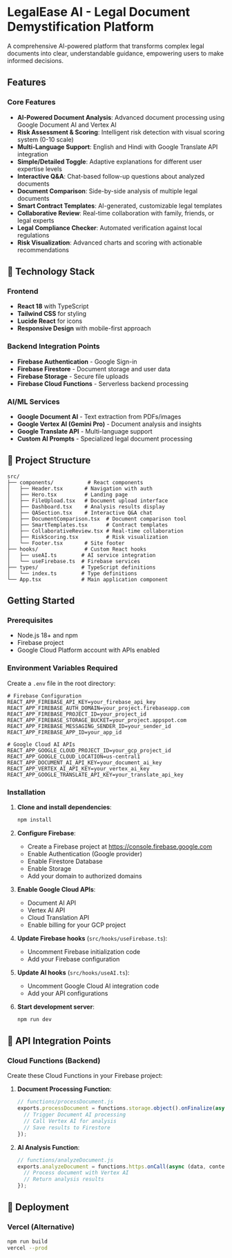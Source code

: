 # LegalEase AI - Legal Document Demystification Platform

A comprehensive AI-powered platform that transforms complex legal documents into clear, understandable guidance, empowering users to make informed decisions.

## Features

### Core Features
- **AI-Powered Document Analysis**: Advanced document processing using Google Document AI and Vertex AI
- **Risk Assessment & Scoring**: Intelligent risk detection with visual scoring system (0-10 scale)
- **Multi-Language Support**: English and Hindi with Google Translate API integration
- **Simple/Detailed Toggle**: Adaptive explanations for different user expertise levels
- **Interactive Q&A**: Chat-based follow-up questions about analyzed documents
- **Document Comparison**: Side-by-side analysis of multiple legal documents
- **Smart Contract Templates**: AI-generated, customizable legal templates
- **Collaborative Review**: Real-time collaboration with family, friends, or legal experts
- **Legal Compliance Checker**: Automated verification against local regulations
- **Risk Visualization**: Advanced charts and scoring with actionable recommendations

## 🚀 Technology Stack

### Frontend
- **React 18** with TypeScript
- **Tailwind CSS** for styling
- **Lucide React** for icons
- **Responsive Design** with mobile-first approach

### Backend Integration Points
- **Firebase Authentication** - Google Sign-in
- **Firebase Firestore** - Document storage and user data
- **Firebase Storage** - Secure file uploads
- **Firebase Cloud Functions** - Serverless backend processing

### AI/ML Services
- **Google Document AI** - Text extraction from PDFs/images
- **Google Vertex AI (Gemini Pro)** - Document analysis and insights
- **Google Translate API** - Multi-language support
- **Custom AI Prompts** - Specialized legal document processing

## 📁 Project Structure

```
src/
├── components/           # React components
│   ├── Header.tsx       # Navigation with auth
│   ├── Hero.tsx         # Landing page
│   ├── FileUpload.tsx   # Document upload interface
│   ├── Dashboard.tsx    # Analysis results display
│   ├── QASection.tsx    # Interactive Q&A chat
│   ├── DocumentComparison.tsx  # Document comparison tool
│   ├── SmartTemplates.tsx      # Contract templates
│   ├── CollaborativeReview.tsx # Real-time collaboration
│   ├── RiskScoring.tsx         # Risk visualization
│   └── Footer.tsx       # Site footer
├── hooks/               # Custom React hooks
│   ├── useAI.ts        # AI service integration
│   └── useFirebase.ts  # Firebase services
├── types/              # TypeScript definitions
│   └── index.ts        # Type definitions
└── App.tsx             # Main application component
```

## Getting Started

### Prerequisites
- Node.js 18+ and npm
- Firebase project
- Google Cloud Platform account with APIs enabled

### Environment Variables Required

Create a `.env` file in the root directory:

```env
# Firebase Configuration
REACT_APP_FIREBASE_API_KEY=your_firebase_api_key
REACT_APP_FIREBASE_AUTH_DOMAIN=your_project.firebaseapp.com
REACT_APP_FIREBASE_PROJECT_ID=your_project_id
REACT_APP_FIREBASE_STORAGE_BUCKET=your_project.appspot.com
REACT_APP_FIREBASE_MESSAGING_SENDER_ID=your_sender_id
REACT_APP_FIREBASE_APP_ID=your_app_id

# Google Cloud AI APIs
REACT_APP_GOOGLE_CLOUD_PROJECT_ID=your_gcp_project_id
REACT_APP_GOOGLE_CLOUD_LOCATION=us-central1
REACT_APP_DOCUMENT_AI_API_KEY=your_document_ai_key
REACT_APP_VERTEX_AI_API_KEY=your_vertex_ai_key
REACT_APP_GOOGLE_TRANSLATE_API_KEY=your_translate_api_key
```

### Installation

1.  **Clone and install dependencies**:
    ```bash
    npm install
    ```

2.  **Configure Firebase**:
    *   Create a Firebase project at https://console.firebase.google.com
    *   Enable Authentication (Google provider)
    *   Enable Firestore Database
    *   Enable Storage
    *   Add your domain to authorized domains

3.  **Enable Google Cloud APIs**:
    *   Document AI API
    *   Vertex AI API
    *   Cloud Translation API
    *   Enable billing for your GCP project

4.  **Update Firebase hooks** (`src/hooks/useFirebase.ts`):
    *   Uncomment Firebase initialization code
    *   Add your Firebase configuration

5.  **Update AI hooks** (`src/hooks/useAI.ts`):
    *   Uncomment Google Cloud AI integration code
    *   Add your API configurations

6.  **Start development server**:
    ```bash
    npm run dev
    ```

## 🔑 API Integration Points

### Cloud Functions (Backend)
Create these Cloud Functions in your Firebase project:

1.  **Document Processing Function**:
    ```javascript
    // functions/processDocument.js
    exports.processDocument = functions.storage.object().onFinalize(async (object) => {
      // Trigger Document AI processing
      // Call Vertex AI for analysis
      // Save results to Firestore
    });
    ```

2.  **AI Analysis Function**:
    ```javascript
    // functions/analyzeDocument.js
    exports.analyzeDocument = functions.https.onCall(async (data, context) => {
      // Process document with Vertex AI
      // Return analysis results
    });
    ```

## 🚀 Deployment

### Vercel (Alternative)
```bash
npm run build
vercel --prod
```